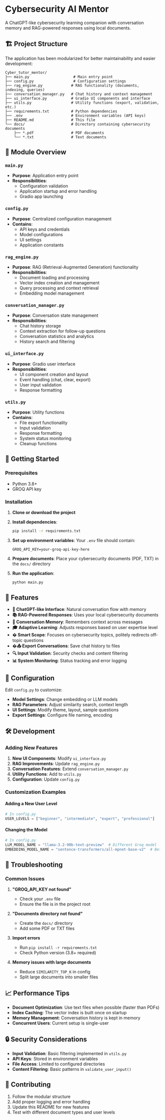 # Cybersecurity AI Mentor

A ChatGPT-like cybersecurity learning companion with conversation memory and RAG-powered responses using local documents.

## 🏗️ Project Structure

The application has been modularized for better maintainability and easier development:

```
Cyber_tutor_mentor/
├── main.py                    # Main entry point
├── config.py                  # Configuration settings
├── rag_engine.py             # RAG functionality (documents, indexing, queries)
├── conversation_manager.py   # Chat history and context management
├── ui_interface.py           # Gradio UI components and interface
├── utils.py                  # Utility functions (export, validation, etc.)
├── requirements.txt          # Python dependencies
├── .env                      # Environment variables (API keys)
├── README.md                 # This file
└── docs/                     # Directory containing cybersecurity documents
    ├── *.pdf                 # PDF documents
    └── *.txt                 # Text documents
```

## 📁 Module Overview

### `main.py`
- **Purpose**: Application entry point
- **Responsibilities**: 
  - Configuration validation
  - Application startup and error handling
  - Gradio app launching

### `config.py`
- **Purpose**: Centralized configuration management
- **Contains**:
  - API keys and credentials
  - Model configurations
  - UI settings
  - Application constants

### `rag_engine.py`
- **Purpose**: RAG (Retrieval-Augmented Generation) functionality
- **Responsibilities**:
  - Document loading and processing
  - Vector index creation and management
  - Query processing and context retrieval
  - Embedding model management

### `conversation_manager.py`
- **Purpose**: Conversation state management
- **Responsibilities**:
  - Chat history storage
  - Context extraction for follow-up questions
  - Conversation statistics and analytics
  - History search and filtering

### `ui_interface.py`
- **Purpose**: Gradio user interface
- **Responsibilities**:
  - UI component creation and layout
  - Event handling (chat, clear, export)
  - User input validation
  - Response formatting

### `utils.py`
- **Purpose**: Utility functions
- **Contains**:
  - File export functionality
  - Input validation
  - Response formatting
  - System status monitoring
  - Cleanup functions

## 🚀 Getting Started

### Prerequisites
- Python 3.8+
- GROQ API key

### Installation

1. **Clone or download the project**
2. **Install dependencies**:
   ```bash
   pip install -r requirements.txt
   ```

3. **Set up environment variables**:
   Your `.env` file should contain:
   ```
   GROQ_API_KEY=your-groq-api-key-here
   ```

4. **Prepare documents**:
   Place your cybersecurity documents (PDF, TXT) in the `docs/` directory

5. **Run the application**:
   ```bash
   python main.py
   ```

## 🎯 Features

- **🤖 ChatGPT-like Interface**: Natural conversation flow with memory
- **📚 RAG-Powered Responses**: Uses your local cybersecurity documents
- **🧠 Conversation Memory**: Remembers context across messages
- **🎓 Adaptive Learning**: Adjusts responses based on user expertise level
- **� Smart Scope**: Focuses on cybersecurity topics, politely redirects off-topic questions
- **�📤 Export Conversations**: Save chat history to files
- **🔍 Input Validation**: Security checks and content filtering
- **📊 System Monitoring**: Status tracking and error logging

## 🔧 Configuration

Edit `config.py` to customize:

- **Model Settings**: Change embedding or LLM models
- **RAG Parameters**: Adjust similarity search, context length
- **UI Settings**: Modify theme, layout, sample questions
- **Export Settings**: Configure file naming, encoding

## 🛠️ Development

### Adding New Features

1. **New UI Components**: Modify `ui_interface.py`
2. **RAG Improvements**: Update `rag_engine.py`
3. **Conversation Features**: Extend `conversation_manager.py`
4. **Utility Functions**: Add to `utils.py`
5. **Configuration**: Update `config.py`

### Customization Examples

#### Adding a New User Level
```python
# In config.py
USER_LEVELS = ["beginner", "intermediate", "expert", "professional"]
```

#### Changing the Model
```python
# In config.py
LLM_MODEL_NAME = "llama-3.2-90b-text-preview"  # Different Groq model
EMBEDDING_MODEL_NAME = "sentence-transformers/all-mpnet-base-v2"  # Better embeddings
```

## 🐛 Troubleshooting

### Common Issues

1. **"GROQ_API_KEY not found"**
   - Check your `.env` file
   - Ensure the file is in the project root

2. **"Documents directory not found"**
   - Create the `docs/` directory
   - Add some PDF or TXT files

3. **Import errors**
   - Run `pip install -r requirements.txt`
   - Check Python version (3.8+ required)

4. **Memory issues with large documents**
   - Reduce `SIMILARITY_TOP_K` in config
   - Split large documents into smaller files

## 📈 Performance Tips

- **Document Optimization**: Use text files when possible (faster than PDFs)
- **Index Caching**: The vector index is built once on startup
- **Memory Management**: Conversation history is kept in memory
- **Concurrent Users**: Current setup is single-user

## 🔒 Security Considerations

- **Input Validation**: Basic filtering implemented in `utils.py`
- **API Keys**: Stored in environment variables
- **File Access**: Limited to configured directories
- **Content Filtering**: Basic patterns in `validate_user_input()`

## 🤝 Contributing

1. Follow the modular structure
2. Add proper logging and error handling
3. Update this README for new features
4. Test with different document types and user levels